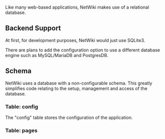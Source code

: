Like many web-based applications, NetWiki makes use of a relational database.

## Backend Support
At first, for development purposes, NetWiki would just use SQLite3.

There are plans to add the configuration option to use a different database engine such as MySQL/MariaDB and PostgresDB.

## Schema
NetWiki uses a database with a non-configurable schema. This greatly simplifies code relating to the setup, management and access of the database.

### Table: config
The "config" table stores the configuration of the application.

### Table: pages
